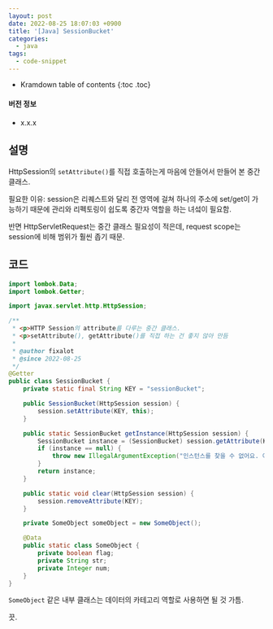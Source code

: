 ```yaml
---
layout: post
date: 2022-08-25 18:07:03 +0900
title: '[Java] SessionBucket'
categories:
  - java
tags:
  - code-snippet
---
```


* Kramdown table of contents
{:toc .toc}

#### 버전 정보

- x.x.x

## 설명

HttpSession의 `setAttribute()`를 직접 호출하는게 마음에 안들어서 만들어 본 중간 클래스.

필요한 이유: session은 리퀘스트와 달리 전 영역에 걸쳐 하나의 주소에 set/get이 가능하기 때문에 관리와 리펙토링이 쉽도록 중간자 역할을 하는 녀섴이 필요함.

반면 HttpServletRequest는 중간 클래스 필요성이 적은데, request scope는 session에 비해 범위가 훨씬 좁기 때문.

## 코드

```java
import lombok.Data;
import lombok.Getter;

import javax.servlet.http.HttpSession;

/**
 * <p>HTTP Session의 attribute를 다루는 중간 클래스.
 * <p>setAttribute(), getAttribute()를 직접 하는 건 좋지 않아 만듬
 *
 * @author fixalot
 * @since 2022-08-25
 */
@Getter
public class SessionBucket {
    private static final String KEY = "sessionBucket";

    public SessionBucket(HttpSession session) {
        session.setAttribute(KEY, this);
    }

    public static SessionBucket getInstance(HttpSession session) {
        SessionBucket instance = (SessionBucket) session.getAttribute(KEY);
        if (instance == null) {
            throw new IllegalArgumentException("인스턴스를 찾을 수 없어요. 이미 제거됐거나 생성자를 호출하지 않았습니다.");
        }
        return instance;
    }

    public static void clear(HttpSession session) {
        session.removeAttribute(KEY);
    }

    private SomeObject someObject = new SomeObject();

    @Data
    public static class SomeObject {
        private boolean flag;
        private String str;
        private Integer num;
    }
}
```

`SomeObject` 같은 내부 클래스는 데이터의 카테고리 역할로 사용하면 될 것 가틈.

끗.